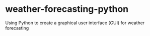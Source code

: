 # weather-forecasting-python
Using Python to create a graphical user interface (GUI) for weather forecasting
